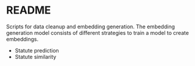 # README

Scripts for data cleanup and embedding generation.
The embedding generation model consists of different strategies to train a model
to create embeddings.
 - Statute prediction
 - Statute similarity
